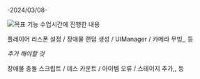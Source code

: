 -2024/03/08-

![목표 기능](https://github.com/YeonJangL/3DProject02/assets/86962012/f1df3030-c0f0-4897-ab10-478879eb924f)
수업시간에 진행한 내용

플레이어 리스폰 설정 / 장애물 랜덤 생성 / UIManager / 카메라 무빙,, 등

*추가 해야할 것*

장애물 충돌 스크립트 / 데스 카운트 / 아이템 오류 / 스테이지 추가,, 등
